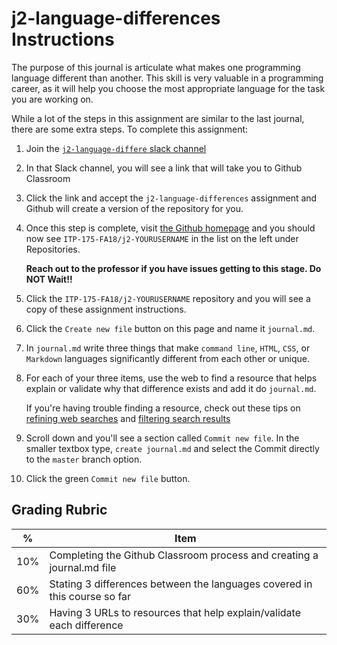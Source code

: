 # j2-language-differences Instructions

The purpose of this journal is articulate what makes one programming language different than another. This skill is very valuable in a programming career, as it will help you choose the most appropriate language for the task you are working on.

While a lot of the steps in this assignment are similar to the last journal, there are some extra steps. To complete this assignment:

1. Join the [`j2-language-differe` slack channel][2]
1. In that Slack channel, you will see a link that will take you to Github Classroom
1. Click the link and accept the `j2-language-differences` assignment and Github will create a version of the repository for you.
1. Once this step is complete, visit [the Github homepage][1] and you should now see `ITP-175-FA18/j2-YOURUSERNAME` in the list on the left under Repositories.

    **Reach out to the professor if you have issues getting to this stage. Do NOT Wait!!**

1. Click the `ITP-175-FA18/j2-YOURUSERNAME` repository and you will see a copy of these assignment instructions.
1. Click the `Create new file` button on this page and name it `journal.md`.
1. In `journal.md` write three things that make `command line`, `HTML`, `CSS`, or `Markdown` languages significantly different from each other or unique.
1. For each of your three items, use the web to find a resource that helps explain or validate why that difference exists and add it do `journal.md`.

    If you're having trouble finding a resource, check out these tips on [refining web searches][3] and [filtering search results][4]

1. Scroll down and you'll see a section called `Commit new file`. In the smaller textbox type, `create journal.md` and select the Commit directly to the `master` branch option.
1. Click the green `Commit new file` button.

## Grading Rubric

| % | Item |
|-----|------|
| 10% | Completing the Github Classroom process and creating a journal.md file |
| 60% | Stating 3 differences between the languages covered in this course so far|
| 30% | Having 3 URLs to resources that help explain/validate each difference |

[//]: # (References)
[1]: https://www.github.com
[2]: https://itp175fa18.slack.com/messages/CCWJLS2KB
[3]: https://support.google.com/websearch/answer/2466433?hl=en&ref_topic=3081620
[4]: https://support.google.com/websearch/answer/142143?hl=en&ref_topic=3081620